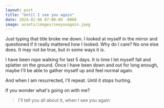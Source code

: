 ```yaml
---
layout: post
title: "Until I see you again"
date: 2024-01-06 07:00:00 -0000
image: assets/images/seeyouagain.jpeg
---
```


Just typing that title broke me down. I looked at myself in the mirror and questioned if it really mattered how I looked. Why do I care? No one else does. It may not be true, but in some ways it is.

I have been rope walking for last 5 days. It is time I let myself fall and splatter on the ground. Once I have been down and out for long enough, maybe I'll be able to gather myself up and feel normal again.

And when I am resurrected, I'll repeat. Until it stops hurting.

If you wonder what's going on with me?

>I'll tell you all about it, when I see you again